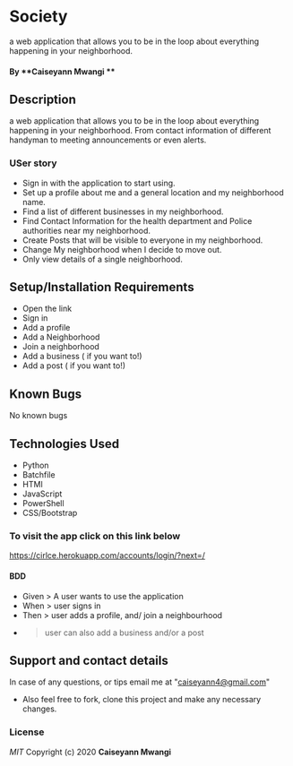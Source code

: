 # Society 
a web application that allows you to be in the loop about everything happening in your neighborhood. 
#### By **Caiseyann Mwangi **
## Description
a web application that allows you to be in the loop about everything happening in your neighborhood. From contact information of different handyman to meeting announcements or even alerts.
### USer story
* Sign in with the application to start using.
* Set up a profile about me and a general location and my neighborhood name.
* Find a list of different businesses in my neighborhood.
* Find Contact Information for the health department and Police authorities near my neighborhood.
* Create Posts that will be visible to everyone in my neighborhood.
* Change My neighborhood when I decide to move out.
* Only view details of a single neighborhood.
## Setup/Installation Requirements
* Open the link 
* Sign in 
* Add a profile
* Add a Neighborhood
* Join a neighborhood
* Add a business ( if you want to!)
* Add a post ( if you want to!)
## Known Bugs
No known bugs
## Technologies Used
* Python
* Batchfile
* HTMl
* JavaScript
* PowerShell
* CSS/Bootstrap
### To visit the app click on this link below
https://cirlce.herokuapp.com/accounts/login/?next=/
#### BDD
* Given > A user wants to use the application
* When  > user signs in
* Then > user adds a profile, and/ join a neighbourhood
* > user can also add a business and/or a post 
## Support and contact details
In case of any questions, or tips email me at "caiseyann4@gmail.com" 
* Also feel free to fork, clone this project and make any necessary changes.
### License
*MIT*
Copyright (c) 2020 **Caiseyann Mwangi**
  

